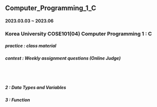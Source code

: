 ## Computer_Programming_1_C

#### 2023.03.03 ~ 2023.06 
### Korea University COSE101(04) Computer Programming 1 : C
##### practice : class material
##### contest : Weekly assignment questions (Online Judge)
<br><br>
##### 2 : Data Types and Variables
##### 3 : Function
